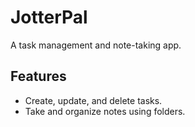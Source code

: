 # JotterPal
A task management and note-taking app.

## Features
- Create, update, and delete tasks.
- Take and organize notes using folders.
